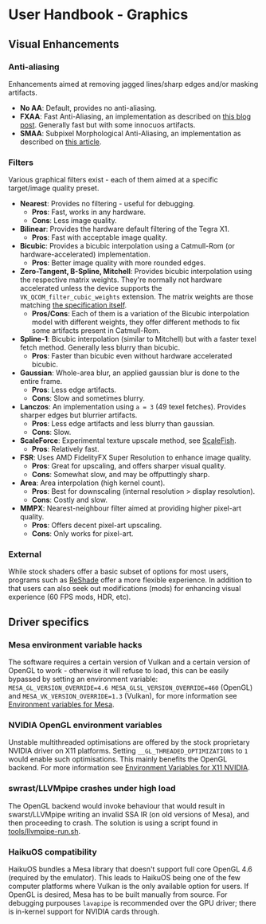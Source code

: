 # User Handbook - Graphics

## Visual Enhancements

### Anti-aliasing

Enhancements aimed at removing jagged lines/sharp edges and/or masking artifacts.

- **No AA**: Default, provides no anti-aliasing.
- **FXAA**: Fast Anti-Aliasing, an implementation as described on [this blog post](https://web.archive.org/web/20110831051323/http://timothylottes.blogspot.com/2011/03/nvidia-fxaa.html). Generally fast but with some innocuos artifacts.
- **SMAA**: Subpixel Morphological Anti-Aliasing, an implementation as described on [this article](https://web.archive.org/web/20250000000000*/https://www.iryoku.com/smaa/).

### Filters

Various graphical filters exist - each of them aimed at a specific target/image quality preset.

- **Nearest**: Provides no filtering - useful for debugging.
  - **Pros**: Fast, works in any hardware.
  - **Cons**: Less image quality.
- **Bilinear**: Provides the hardware default filtering of the Tegra X1.
  - **Pros**: Fast with acceptable image quality.
- **Bicubic**: Provides a bicubic interpolation using a Catmull-Rom (or hardware-accelerated) implementation.
  - **Pros**: Better image quality with more rounded edges.
- **Zero-Tangent, B-Spline, Mitchell**: Provides bicubic interpolation using the respective matrix weights. They're normally not hardware accelerated unless the device supports the `VK_QCOM_filter_cubic_weights` extension. The matrix weights are those matching [the specification itself](https://registry.khronos.org/vulkan/specs/latest/html/vkspec.html#VkSamplerCubicWeightsCreateInfoQCOM).
  - **Pros/Cons**: Each of them is a variation of the Bicubic interpolation model with different weights, they offer different methods to fix some artifacts present in Catmull-Rom.
- **Spline-1**: Bicubic interpolation (similar to Mitchell) but with a faster texel fetch method. Generally less blurry than bicubic.
  - **Pros**: Faster than bicubic even without hardware accelerated bicubic.
- **Gaussian**: Whole-area blur, an applied gaussian blur is done to the entire frame.
  - **Pros**: Less edge artifacts.
  - **Cons**: Slow and sometimes blurry.
- **Lanczos**: An implementation using `a = 3` (49 texel fetches). Provides sharper edges but blurrier artifacts.
  - **Pros**: Less edge artifacts and less blurry than gaussian.
  - **Cons**: Slow.
- **ScaleForce**: Experimental texture upscale method, see [ScaleFish](https://github.com/BreadFish64/ScaleFish).
  - **Pros**: Relatively fast.
- **FSR**: Uses AMD FidelityFX Super Resolution to enhance image quality.
  - **Pros**: Great for upscaling, and offers sharper visual quality.
  - **Cons**: Somewhat slow, and may be offputtingly sharp.
- **Area**: Area interpolation (high kernel count).
  - **Pros**: Best for downscaling (internal resolution > display resolution).
  - **Cons**: Costly and slow.
- **MMPX**: Nearest-neighbour filter aimed at providing higher pixel-art quality.
  - **Pros**: Offers decent pixel-art upscaling.
  - **Cons**: Only works for pixel-art.

### External

While stock shaders offer a basic subset of options for most users, programs such as [ReShade](https://github.com/crosire/reshade) offer a more flexible experience. In addition to that users can also seek out modifications (mods) for enhancing visual experience (60 FPS mods, HDR, etc).

## Driver specifics

### Mesa environment variable hacks

The software requires a certain version of Vulkan and a certain version of OpenGL to work - otherwise it will refuse to load, this can be easily bypassed by setting an environment variable: `MESA_GL_VERSION_OVERRIDE=4.6 MESA_GLSL_VERSION_OVERRIDE=460` (OpenGL) and `MESA_VK_VERSION_OVERRIDE=1.3` (Vulkan), for more information see [Environment variables for Mesa](https://web.archive.org/web/20250000000000*/https://docs.mesa3d.org/envvars.html).

### NVIDIA OpenGL environment variables

Unstable multithreaded optimisations are offered by the stock proprietary NVIDIA driver on X11 platforms. Setting `__GL_THREADED_OPTIMIZATIONS` to `1` would enable such optimisations. This mainly benefits the OpenGL backend. For more information see [Environment Variables for X11 NVIDIA](https://web.archive.org/web/20250115162518/https://download.nvidia.com/XFree86/Linux-x86_64/435.17/README/openglenvvariables.html).

### swrast/LLVMpipe crashes under high load

The OpenGL backend would invoke behaviour that would result in swarst/LLVMpipe writing an invalid SSA IR (on old versions of Mesa), and then proceeding to crash. The solution is using a script found in [tools/llvmpipe-run.sh](../../tools/llvmpipe-run.sh).

### HaikuOS compatibility

HaikuOS bundles a Mesa library that doesn't support full core OpenGL 4.6 (required by the emulator). This leads to HaikuOS being one of the few computer platforms where Vulkan is the only available option for users. If OpenGL is desired, Mesa has to be built manually from source. For debugging purpouses `lavapipe` is recommended over the GPU driver; there is in-kernel support for NVIDIA cards through.
